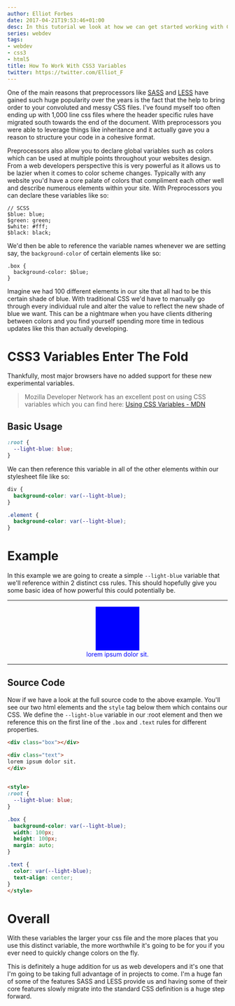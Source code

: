 ```yaml
---
author: Elliot Forbes
date: 2017-04-21T19:53:46+01:00
desc: In this tutorial we look at how we can get started working with CSS3 variables
series: webdev
tags:
- webdev
- css3
- html5
title: How To Work With CSS3 Variables
twitter: https://twitter.com/Elliot_F
---
```


One of the main reasons that preprocessors like [SASS](http://sass-lang.com/) and [LESS](http://lesscss.org/) have gained such huge popularity over the years is the fact that the help to bring order to your convoluted and messy CSS files. I've found myself too often ending up with 1,000 line css files where the header specific rules have migrated south towards the end of the document. With preprocessors you were able to leverage things like inheritance and it actually gave you a reason to structure your code in a cohesive format.

Preprocessors also allow you to declare global variables such as colors which can be used at multiple points throughout your websites design. From a web developers perspective this is very powerful as it allows us to be lazier when it comes to color scheme changes. Typically with any website you'd have a core palate of colors that compliment each other well and describe numerous elements within your site. With Preprocessors you can declare these variables like so:

```less
// SCSS
$blue: blue;
$green: green;
$white: #fff;
$black: black;
```

We'd then be able to reference the variable names whenever we are setting say, the `background-color` of certain elements like so:

```less
.box {
  background-color: $blue;
}
```

Imagine we had 100 different elements in our site that all had to be this certain shade of blue. With traditional CSS we'd have to manually go through every individual rule and alter the value to reflect the new shade of blue we want. This can be a nightmare when you have clients dithering between colors and you find yourself spending more time in tedious updates like this than actually developing.

# CSS3 Variables Enter The Fold

Thankfully, most major browsers have no added support for these new experimental variables. 

> Mozilla Developer Network has an excellent post on using CSS variables which you can find here: [Using CSS Variables - MDN](https://developer.mozilla.org/en-US/docs/Web/CSS/Using_CSS_variables#Browser_compatibility)

## Basic Usage

```css
:root {
  --light-blue: blue;
}  
```

We can then reference this variable in all of the other elements within our stylesheet file like so:

```css
div {
  background-color: var(--light-blue);
}

.element {
  background-color: var(--light-blue);
}
```

# Example

In this example we are going to create a simple `--light-blue` variable that we'll reference within 2 distinct css rules. This should hopefully give you some basic idea of how powerful this could potentially be.

---------------------

<div class="box"></div>

<div class="text">
lorem ipsum dolor sit.
</div>

---------------------    

<style>
:root {
  --light-blue: blue;
}

.box {
  background-color: var(--light-blue);
  width: 100px;
  height: 100px;
  margin: auto;
}

.text {
  color: var(--light-blue);
  text-align: center;
}
</style>

## Source Code

Now if we have a look at the full source code to the above example. You'll see our two html elements and the `style` tag below them which contains our CSS. We define the `--light-blue` variable in our :root element and then we reference this on the first line of the `.box` and `.text` rules for different properties.

```html
<div class="box"></div>

<div class="text">
lorem ipsum dolor sit.
</div>
    

<style>
:root {
  --light-blue: blue;
}

.box {
  background-color: var(--light-blue);
  width: 100px;
  height: 100px;
  margin: auto;
}

.text {
  color: var(--light-blue);
  text-align: center;
}
</style>
```

# Overall

With these variables the larger your css file and the more places that you use this distinct variable, the more worthwhile it's going to be for you if you ever need to quickly change colors on the fly.

This is definitely a huge addition for us as web developers and it's one that I'm going to be taking full advantage of in projects to come. I'm a huge fan of some of the features SASS and LESS provide us and having some of their core features slowly migrate into the standard CSS definition is a huge step forward. 
